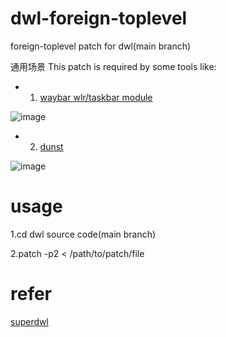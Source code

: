 # dwl-foreign-toplevel
foreign-toplevel patch for dwl(main branch)

通用场景
This patch is required by some tools like: 

- 1. [waybar wlr/taskbar module](https://github.com/Alexays/Waybar/wiki/Module:-Taskbar)

![image](https://github.com/DreamMaoMao/dwl-foreign-toplevel/assets/30348075/1e314d4e-710d-4c92-92e1-52476660321d)

- 2. [dunst](https://github.com/dunst-project/dunst)

![image](https://github.com/DreamMaoMao/dwl-foreign-toplevel/assets/30348075/b4486120-a05b-4e31-80c4-a89fdd236268)


# usage

1.cd dwl source code(main branch)

2.patch -p2 <  /path/to/patch/file


# refer

[superdwl](https://github.com/DreamMaoMao/superdwl)
